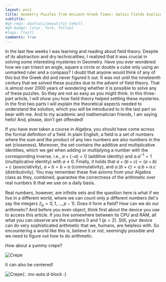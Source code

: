 ```yaml
---
layout: post
title: Geometry Puzzles from Ancient-Greek Times: Galois Fields Explained - Part 1
subtitle: 
#gh-repo: daattali/beautiful-jekyll
#gh-badge: [star, fork, follow]
#tags: [test]
comments: true
---
```


In the last few weeks I was learning and reading about field theory. Despite of its abstraction and dry technicalities, 
I realized that it was crucial in solving some interesting mysteries in Geometry. Have you ever wondered how we can trisect an angle, 
square a circle or double a cube only using an unmarked ruler and a compass? I doubt that anyone would think of any of this but the Greek 
did and never figured it out. It was not until the nineteenth century that we solved these puzzles due to the advent of field theory. 
That is almost over 2000 years of wondering whether it is possible to solve any of these puzzles. So they are not as easy as you might think. 
In this three-part article, I will show you how field theory helped settling these mysteries. In the first two parts I will explain the theoretical 
aspects needed to understand the solution, which you will be introduced to in the last part so bear with me. And to my academic and mathematician 
friends, I am saying hello! And, please, don't get offended!

If you have ever taken a course in Algebra, you should have come across the formal definition of a field. In plain English, a field is a 
set of numbers where the sum and the product of any two numbers are also numbers in the set (closeness). Moreover, the set contains the 
additive and multiplicative identities, which we get when adding or multiplying a number with the corresponding inverse, i.e., $a + (-a) = 0$ 
(additive identity) and $a . a^{-1} = 1$ (multiplicative identity) with $a \neq 0$. Finally, it holds that $a + (b +c) = (a+b) + c$ 
(associativity), $a + b = b + a$ (commutativity), and $a . (b+c) = a . b + a . c$ (distributivity). You may remember these five axioms 
from your Algebra class as they, combined, guarantee the correctness of the arithmetic over real numbers $\mathbb{R}$ that we use on a daily basis.

Real numbers, however, are infinite sets and the question here is what if we live in a different world, where we can count only $p$ 
different numbers (let's say the integers $\mathbb{Z}_p = {0, 1, \dots, p-1}$). Does it form a field? How can we do our arithmetic? And before you even object, 
think first about the device you use to access this article. If you live somewhere between its CPU and RAM, all what you can observe are the 
numbers $0$ and $1$ ($p=2$). Still, your device can do very sophisticated arithmetic that we, humans, are helpless with. So encountering a 
world like this is, believe it or not, seemingly possible and we need to figure out how to do arithmetic.



How about a yummy crepe?

![Crepe](https://s3-media3.fl.yelpcdn.com/bphoto/cQ1Yoa75m2yUFFbY2xwuqw/348s.jpg)

It can also be centered!

![Crepe](https://s3-media3.fl.yelpcdn.com/bphoto/cQ1Yoa75m2yUFFbY2xwuqw/348s.jpg){: .mx-auto.d-block :}

